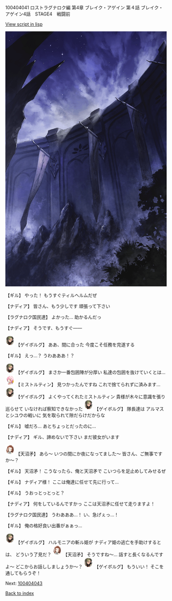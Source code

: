 100404041 ロストラグナロク編 第4章 ブレイク・アゲイン 第４話 ブレイク・アゲイン4話　STAGE4　戦闘前

[View script in lisp](../scripts/100404041.txt)

![101_south_wall.png](../images/backgrounds/101_south_wall.png)

【ギル】
やった！
もうすぐティルヘルムだぜ

【ナディア】
皆さん、もう少しです
頑張って下さい

【ラグナロク国民達】
よかった…
助かるんだっ

【ナディア】
そうです、もうすぐ――

<img src="../images/units/3300711.png" alt="3300711.png" height="34"/>
【ゲイボルグ】
ああ、間に合った
今度こそ任務を完遂する

【ギル】
えっ…？
うわあああ！？

<img src="../images/units/3300711.png" alt="3300711.png" height="34"/>
【ゲイボルグ】
まさか一番包囲陣が分厚い
私達の包囲を抜けていくとは…

<img src="../images/units/3600611.png" alt="3600611.png" height="34"/>
【ミストルティン】
見つかったんですね
これで捨てられずに済みます…

<img src="../images/units/3300711.png" alt="3300711.png" height="34"/>
【ゲイボルグ】
よくやってくれたミストルティン
貴様が木々に意識を張り巡らせて
いなければ察知できなかった

<img src="../images/units/3300711.png" alt="3300711.png" height="34"/>
【ゲイボルグ】
隊長達は
アルマスとシユウの戦いに
気を取られて隙だらけだからな

【ギル】
嘘だろ…
あとちょっとだったのに…

【ナディア】
ギル、諦めないで下さい
まだ彼女がいます

<img src="../images/units/3300411.png" alt="3300411.png" height="34"/>
【天沼矛】
あら～
いつの間にか夜になってました～
皆さん、ご無事ですか～？

【ギル】
天沼矛！
こうなったら、俺と天沼矛で
こいつらを足止めしてみせるぜ

【ギル】
ナディア様！
ここは俺達に任せて先に行って…

【ギル】
うおっとっとっと？

【ナディア】
何をしているんですかっ
ここは天沼矛に任せて走りますよ！

【ラグナロク国民達】
うわあああ…！
い、急げぇっ…！

【ギル】
俺の格好良い出番がぁぁっ…

<img src="../images/units/3300711.png" alt="3300711.png" height="34"/>
【ゲイボルグ】
ハルモニアの斬ル姫が
ナディア姫の逃亡を手助けするとは、
どういう了見だ？

<img src="../images/units/3300411.png" alt="3300411.png" height="34"/>
【天沼矛】
そうですね～…
話すと長くなるんですよ～
どこからお話ししましょうか～？

<img src="../images/units/3300711.png" alt="3300711.png" height="34"/>
【ゲイボルグ】
もういい！
そこを通してもらうぞ！

Next: [100404043](100404043.md)

[Back to index](index.md)
